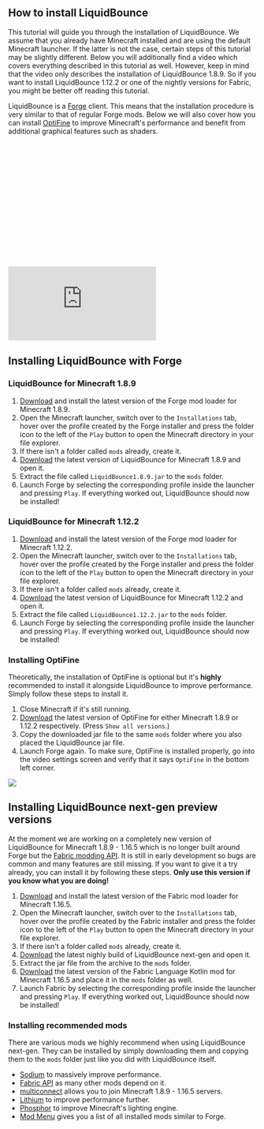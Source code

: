 ## How to install LiquidBounce
This tutorial will guide you through the installation of LiquidBounce. We assume that you already have Minecraft installed and are using the default Minecraft launcher. If the latter is not the case, certain steps of this tutorial may be slightly different. Below you will additionally find a video which covers everything described in this tutorial as well. However, keep in mind that the video only describes the installation of LiquidBounce 1.8.9. So if you want to install LiquidBounce 1.12.2 or one of the nightly versions for Fabric, you might be better off reading this tutorial.

LiquidBounce is a [Forge](https://files.minecraftforge.net/) client. This means that the installation procedure is very similar to that of regular Forge mods. Below we will also cover how you can install [OptiFine](https://optifine.net/home) to improve Minecraft's performance and benefit from additional graphical features such as shaders.

<div class="fluid-width-video-wrapper" style="padding-top: 50%;">
    <iframe class="video js-responsive-video" src="https://www.youtube.com/embed/t47_U7f_ccg?showinfo=0" style="border:0" allowfullscreen="" id="fitvid0"></iframe>
</div>

## Installing LiquidBounce with Forge
### LiquidBounce for Minecraft 1.8.9
1. [Download](https://files.minecraftforge.net/net/minecraftforge/forge/index_1.8.9.html) and install the latest version of the Forge mod loader for Minecraft 1.8.9.
2. Open the Minecraft launcher, switch over to the `Installations` tab, hover over the profile created by the Forge installer and press the folder icon to the left of the `Play` button to open the Minecraft directory in your file explorer.
3. If there isn't a folder called `mods` already, create it.
4. [Download](https://liquidbounce.net/download) the latest version of LiquidBounce for Minecraft 1.8.9 and open it.
5. Extract the file called `LiquidBounce1.8.9.jar` to the `mods` folder.
6. Launch Forge by selecting the corresponding profile inside the launcher and pressing `Play`. If everything worked out, LiquidBounce should now be installed!

### LiquidBounce for Minecraft 1.12.2
1. [Download](https://files.minecraftforge.net/net/minecraftforge/forge/index_1.12.2.html) and install the latest version of the Forge mod loader for Minecraft 1.12.2.
2. Open the Minecraft launcher, switch over to the `Installations` tab, hover over the profile created by the Forge installer and press the folder icon to the left of the `Play` button to open the Minecraft directory in your file explorer.
3. If there isn't a folder called `mods` already, create it.
4. [Download](https://liquidbounce.net/download) the latest version of LiquidBounce for Minecraft 1.12.2 and open it.
5. Extract the file called `LiquidBounce1.12.2.jar` to the `mods` folder.
6. Launch Forge by selecting the corresponding profile inside the launcher and pressing `Play`. If everything worked out, LiquidBounce should now be installed!

### Installing OptiFine
Theoretically, the installation of OptiFine is optional but it's **highly** recommended to install it alongside LiquidBounce to improve performance. Simply follow these steps to install it.
1. Close Minecraft if it's still running.
2. [Download](https://optifine.net/downloads) the latest version of OptiFine for either Minecraft 1.8.9 or 1.12.2 respectively. (Press `Show all versions`.)
3. Copy the downloaded jar file to the same `mods` folder where you also placed the LiquidBounce jar file.
4. Launch Forge again. To make sure, OptiFine is installed properly, go into the video settings screen and verify that it says `OptiFine` in the bottom left corner.

![]($images$/main-menu-large.png)

## Installing LiquidBounce next-gen preview versions
At the moment we are working on a completely new version of LiquidBounce for Minecraft 1.8.9 - 1.16.5 which is no longer built around Forge but the [Fabric modding API](https://fabricmc.net/). It is still in early development so bugs are common and many features are still missing. If you want to give it a try already, you can install it by following these steps. **Only use this version if you know what you are doing!**
1. [Download](https://fabricmc.net/use/) and install the latest version of the Fabric mod loader for Minecraft 1.16.5.
2. Open the Minecraft launcher, switch over to the `Installations` tab, hover over the profile created by the Fabric installer and press the folder icon to the left of the `Play` button to open the Minecraft directory in your file explorer.
3. If there isn't a folder called `mods` already, create it.
4. [Download](https://liquidbounce.net/download) the latest nighly build of LiquidBounce next-gen and open it.
5. Extract the jar file from the archive to the `mods` folder.
6. [Download](https://www.curseforge.com/minecraft/mc-mods/fabric-language-kotlin) the latest version of the Fabric Language Kotlin mod for Minecraft 1.16.5 and place it in the `mods` folder as well.
7. Launch Fabric by selecting the corresponding profile inside the launcher and pressing `Play`. If everything worked out, LiquidBounce should now be installed!

### Installing recommended mods
There are various mods we highly recommend when using LiquidBounce next-gen. They can be installed by simply downloading them and copying them to the `mods` folder just like you did with LiquidBounce itself.
- [Sodium](https://www.curseforge.com/minecraft/mc-mods/sodium) to massively improve performance.
- [Fabric API](https://www.curseforge.com/minecraft/mc-mods/fabric-api) as many other mods depend on it.
- [multiconnect](https://www.curseforge.com/minecraft/mc-mods/multiconnect) allows you to join Minecraft 1.8.9 - 1.16.5 servers.
- [Lithium](https://www.curseforge.com/minecraft/mc-mods/lithium) to improve performance further.
- [Phosphor](https://www.curseforge.com/minecraft/mc-mods/phosphor) to improve Minecraft's lighting engine.
- [Mod Menu](https://www.curseforge.com/minecraft/mc-mods/modmenu) gives you a list of all installed mods similar to Forge.